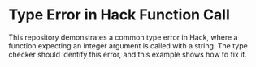# Type Error in Hack Function Call

This repository demonstrates a common type error in Hack, where a function expecting an integer argument is called with a string. The type checker should identify this error, and this example shows how to fix it.